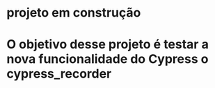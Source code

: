 # projeto em construção
# O objetivo desse projeto é testar a nova funcionalidade do Cypress o cypress_recorder
